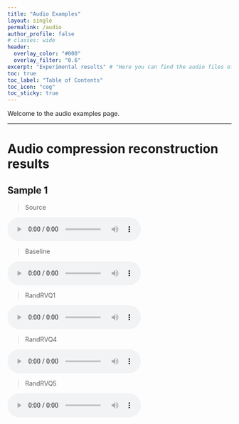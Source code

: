 ```yaml
---
title: "Audio Examples"
layout: single
permalink: /audio
author_profile: false
# classes: wide
header:
  overlay_color: "#000"
  overlay_filter: "0.6"
excerpt: "Experimental results" # "Here you can find the audio files of the different pieces we worked on." - Example of a subtitle
toc: true
toc_label: "Table of Contents"
toc_icon: "cog"
toc_sticky: true
---
```

<html>

</html>


Welcome to the audio examples page. 

---
# Audio compression reconstruction results

## Sample 1

> Source
<audio controls>
  <source src="audio/source_samples/sample_0.wav"/>
</audio>

> Baseline
<audio controls>
  <source src="audio/baseline_output_samples/sample_0.wav"/>
</audio>

> RandRVQ1
<audio controls>
  <source src="audio/8192_1024_output_samples/sample_0.wav"/>
</audio>

> RandRVQ4
<audio controls>
  <source src="audio/16384_512_output_samples/sample_0.wav"/>
</audio>

> RandRVQ5
<audio controls>
  <source src="audio/16384_512_6rq_output_samples/sample_0.wav"/>
</audio>
<br/>


